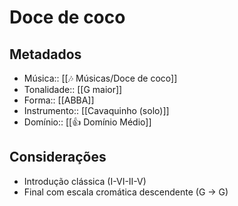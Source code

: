 # Doce de coco

## Metadados
- Música:: [[🎶 Músicas/Doce de coco]]
- Tonalidade:: [[G maior]]
- Forma:: [[ABBA]]
- Instrumento:: [[Cavaquinho (solo)]]
- Domínio:: [[👍 Domínio Médio]]

## Considerações
- Introdução clássica (I-VI-II-V)
- Final com escala cromática descendente (G -> G)
